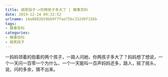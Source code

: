 ```yaml
---
title: 搞笑段子->你两孩子多大了 | 糗事百科
date: 2019-12-24 09:32:52
urlname: 14a8082b59bb9f7fae75bc332d9f156b
tags: 
- 糗事百科
categories:
- 糗事百科
- 搞笑段子
---
```

一妈妈领着的抱着的两个孩子，一路人问她，你两孩子多大了？妈妈想了想说，一个一天问一百零一个为什么，一个一天能叫一百声妈妈还多，路人，摇了摇头，说，问的多余，猜不出来。


